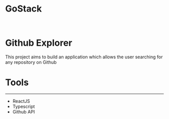# GoStack
</br>

<div style="margin-bottom: 2px solid#333">

# Github Explorer

</div>
</hr>
This project aims to build an application which allows the user searching for any repository on Github

# Tools
<hr/>
<ul>
<li>ReactJS</li>
<li>Typescript</li>
<li>Github API</li>
</ul>

